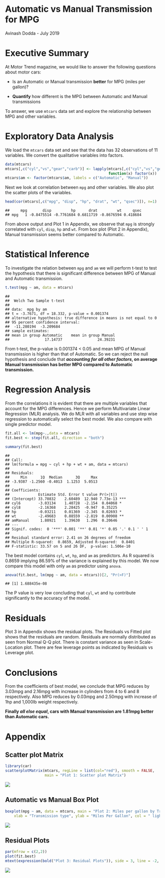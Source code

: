 Automatic vs Manual Transmission for MPG
================
Avinash Dodda - July 2019

# Executive Summary

At Motor Trend magazine, we would like to answer the following questions
about motor cars:

  - Is an Automatic or Manual transmission **better** for MPG (miles per
    gallon)?

  - **Quantify** how different is the MPG between Automatic and Manual
    transmissions

To answer, we use `mtcars` data set and explore the relationship between
MPG and other variables.

# Exploratory Data Analysis

We load the `mtcars` data set and see that the data has 32 observations
of 11 variables. We convert the qualitative variables into factors.

``` r
data(mtcars)
mtcars[,c("cyl","vs","gear","carb")] <- lapply(mtcars[,c("cyl","vs","gear","carb")],
                                               function(x) factor(x))
mtcars$am <- factor(mtcars$am, labels = c("Automatic", "Manual"))
```

Next we look at correlation between `mpg` and other variables. We also
plot the scatter plots of the variables.

``` r
head(cor(mtcars[,c("mpg", "disp", "hp", "drat", "wt", "qsec")]), n=1)
```

    ##     mpg       disp         hp      drat         wt     qsec
    ## mpg   1 -0.8475514 -0.7761684 0.6811719 -0.8676594 0.418684

From above output and Plot 1 in Appendix, we observe that `mpg` is
strongly correlated with `cyl`, `disp`, `hp` and `wt`. From box plot
(Plot 2 in Appendix), Manual transmission seems better compared to
Automatic.

# Statistical Inference

To investigate the relation between `mpg` and `am` we will perform
t-test to test the hypothesis that there is significant difference
between MPG of Manual and Automatic transmission.

``` r
t.test(mpg ~ am, data = mtcars)
```

    ## 
    ##  Welch Two Sample t-test
    ## 
    ## data:  mpg by am
    ## t = -3.7671, df = 18.332, p-value = 0.001374
    ## alternative hypothesis: true difference in means is not equal to 0
    ## 95 percent confidence interval:
    ##  -11.280194  -3.209684
    ## sample estimates:
    ## mean in group Automatic    mean in group Manual 
    ##                17.14737                24.39231

From t-test, the p-value is 0.001374 \< 0.05 and mean MPG of Manual
transmission is higher than that of Automatic. So we can reject the null
hypothesis and conclude that ***accounting for all other factors*, on
average Manual transmission has better MPG compared to Automatic
transmission.**

# Regression Analysis

From the correlations it is evident that there are multiple variables
that account for the MPG differences. Hence we perform Multivariate
Linear Regression (MLR) analysis. We do MLR with all variables and use
step wise regression to automatically select the best model. We also
compare with single predictor model.

``` r
fit.all <- lm(mpg~.,data = mtcars)
fit.best <- step(fit.all, direction = "both")
```

``` r
summary(fit.best)
```

    ## 
    ## Call:
    ## lm(formula = mpg ~ cyl + hp + wt + am, data = mtcars)
    ## 
    ## Residuals:
    ##     Min      1Q  Median      3Q     Max 
    ## -3.9387 -1.2560 -0.4013  1.1253  5.0513 
    ## 
    ## Coefficients:
    ##             Estimate Std. Error t value Pr(>|t|)    
    ## (Intercept) 33.70832    2.60489  12.940 7.73e-13 ***
    ## cyl6        -3.03134    1.40728  -2.154  0.04068 *  
    ## cyl8        -2.16368    2.28425  -0.947  0.35225    
    ## hp          -0.03211    0.01369  -2.345  0.02693 *  
    ## wt          -2.49683    0.88559  -2.819  0.00908 ** 
    ## amManual     1.80921    1.39630   1.296  0.20646    
    ## ---
    ## Signif. codes:  0 '***' 0.001 '**' 0.01 '*' 0.05 '.' 0.1 ' ' 1
    ## 
    ## Residual standard error: 2.41 on 26 degrees of freedom
    ## Multiple R-squared:  0.8659, Adjusted R-squared:  0.8401 
    ## F-statistic: 33.57 on 5 and 26 DF,  p-value: 1.506e-10

The best model contains `cyl`, `wt`, `hp`, and `am` as predictors. As R
squared is 0.8659 implying 86.59% of the variance is explained by this
model. We now compare this model with only `am` as predictor using
`anova`.

``` r
anova(fit.best, lm(mpg ~ am, data = mtcars))[2, "Pr(>F)"]
```

    ## [1] 1.688435e-08

The P value is very low concluding that `cyl`, `wt` and `hp` contribute
significantly to the accuracy of the model.

# Residuals

Plot 3 in Appendix shows the residual plots. The Residuals vs Fitted
plot shows that the residuals are random. Residuals are normally
distributed as seen from Normal Q-Q plot. There is constant variance as
seen in Scale-Location plot. There are few leverage points as indicated
by Residuals vs Leverage plot.

# Conclusions

From the coefficients of best model, we conclude that MPG reduces by
3.03mpg and 2.16mpg with increase in cylinders from 4 to 6 and 8
respectively. Also MPG reduces by 0.03mpg and 2.50mpg with increase of
1hp and 1,000lb weight respectively.

**Finally *all else equal*, cars with Manual transmission are 1.81mpg
better than Automatic cars.**

# Appendix

## Scatter plot Matrix

``` r
library(car)
scatterplotMatrix(mtcars, regLine = list(col="red"), smooth = FALSE, 
                  main = "Plot 1: Scatter plot Matrix")
```

<img src="Motor_Trend_files/figure-gfm/unnamed-chunk-7-1.png" style="display: block; margin: auto;" />

## Automatic vs Manual Box Plot

``` r
boxplot(mpg ~ am, data = mtcars, main = "Plot 2: Miles per gallon by Transmission type", 
    xlab = "Transmission type", ylab = "Miles Per Gallon", col = " light blue")
```

<img src="Motor_Trend_files/figure-gfm/unnamed-chunk-8-1.png" style="display: block; margin: auto;" />

## Residual Plots

``` r
par(mfrow = c(2,2))
plot(fit.best)
mtext(expression(bold("Plot 3: Residual Plots")), side = 3, line = -2, outer = TRUE)
```

<img src="Motor_Trend_files/figure-gfm/unnamed-chunk-9-1.png" style="display: block; margin: auto;" />
